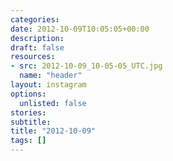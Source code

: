 ```yaml
---
categories:
date: 2012-10-09T10:05:05+00:00
description:
draft: false
resources:
- src: 2012-10-09_10-05-05_UTC.jpg
  name: "header"
layout: instagram
options:
  unlisted: false
stories:
subtitle:
title: "2012-10-09"
tags: []
---
```


 
